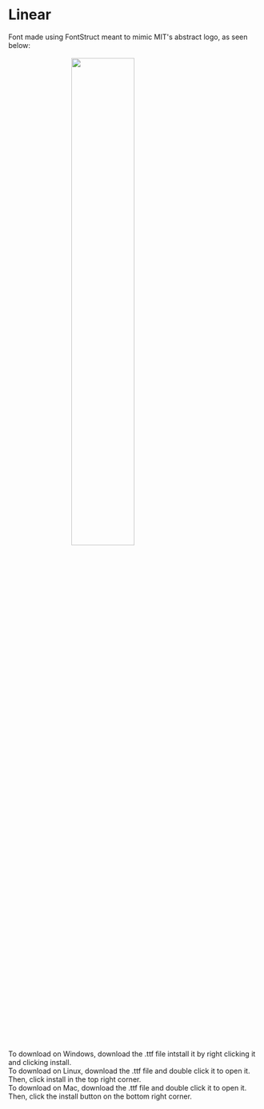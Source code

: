 # Linear

Font made using FontStruct meant to mimic MIT's abstract logo, as seen below:
<br>
<br>
<img src="https://upload.wikimedia.org/wikipedia/commons/0/0c/MIT_logo.svg" style="display: block; margin-left: auto; margin-right: auto; width: 50%;">
<br>
<br>
To download on Windows, download the .ttf file intstall it by right clicking it and clicking install. <br>
To download on Linux, download the .ttf file and double click it to open it. Then, click install in the top right corner. <br>
To download on Mac, download the .ttf file and double click it to open it. Then, click the install button on the bottom right corner.
